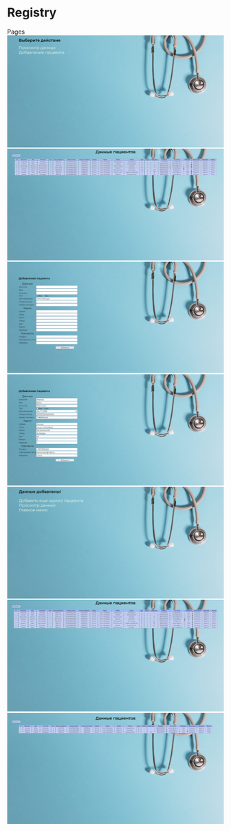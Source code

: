 # Registry
Pages
![](https://github.com/Kateriina/hello/blob/master/reg1.png)
![](https://github.com/Kateriina/hello/blob/master/reg2.png)
![](https://github.com/Kateriina/hello/blob/master/reg3.png)
![](https://github.com/Kateriina/hello/blob/master/reg4.png)
![](https://github.com/Kateriina/hello/blob/master/reg5.png)
![](https://github.com/Kateriina/hello/blob/master/reg6.png)
![](https://github.com/Kateriina/hello/blob/master/reg7.png)
